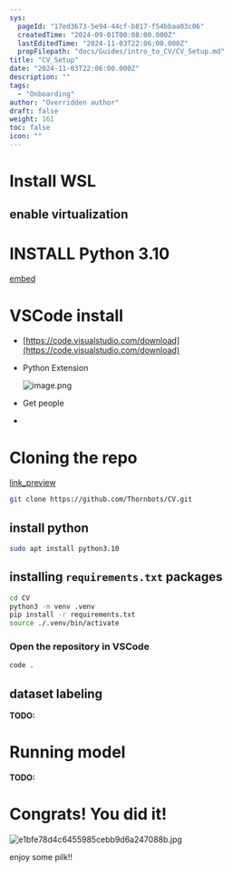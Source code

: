 ```yaml
---
sys:
  pageId: "17ed3673-5e94-44cf-b817-f54bbaa03c06"
  createdTime: "2024-09-01T00:08:00.000Z"
  lastEditedTime: "2024-11-03T22:06:00.000Z"
  propFilepath: "docs/Guides/intro_to_CV/CV_Setup.md"
title: "CV_Setup"
date: "2024-11-03T22:06:00.000Z"
description: ""
tags:
  - "Onboarding"
author: "Overridden author"
draft: false
weight: 161
toc: false
icon: ""
---
```


# Install WSL

## enable virtualization

# INSTALL Python 3.10

[embed](https://www.rose-hulman.edu/class/csse/csse132/2425a/labs/prelab1-wsl2.html)

# VSCode install

- [https://code.visualstudio.com/download](https://code.visualstudio.com/download)
- Python Extension

	![image.png](https://prod-files-secure.s3.us-west-2.amazonaws.com/d518164a-d88e-44d1-a4ee-3adb3bd8bce0/d82b6650-a5e4-4d3c-b8c9-93d817dae00e/image.png?X-Amz-Algorithm=AWS4-HMAC-SHA256&X-Amz-Content-Sha256=UNSIGNED-PAYLOAD&X-Amz-Credential=ASIAZI2LB466Z4FC6PPN%2F20250204%2Fus-west-2%2Fs3%2Faws4_request&X-Amz-Date=20250204T070821Z&X-Amz-Expires=3600&X-Amz-Security-Token=IQoJb3JpZ2luX2VjEA0aCXVzLXdlc3QtMiJHMEUCICSQG78GAXLQxmH2xsB%2FJkHmVrYqKPg%2FTSNyAiz%2BIyh2AiEA9zYh1d0zx%2FYmMieJsR1QtIMkCiM1u3zhT2OGrNTDsx0q%2FwMIJhAAGgw2Mzc0MjMxODM4MDUiDJhwnoNRCx9rtP0yjircA36CjJy4aGOaMnMSnjdlKDxz6YI8KMkKnoW7GmUa3ocNJj92vTc6YLg7r8OCHUKyAzbIV7x1iTSVzig1QVDvQmSxFR7FQLIFJgYjgOnkNq%2BWTjumAyjUIqfPva8S%2FXXHtWMdphqKCpyoSeAAZQ%2Fgx5TRcvAASmmbiRQxXgVx2n5HhckfpHfV8qDAOtCoGmovLGD%2FyPti%2BgnIg3W5Aa5VAwxljqdblUyN3BI7vhQJhvvmfZjKAtPavnZk5%2B3rNJTsqo57jkP0dTeK4JfIWsf%2Bv47YxgbLXbAPUbz7XfM%2Bsb8RA%2BmpSNIGeM1PSG87SzwT4HCMgLCgCRrjMEgq4niJAroi2YIauK%2BagzglciMJp9WaQRsdgGziEezt5TlLTOB4GZsoXiNo4iLUkDEl7tAPys%2BMSPOQx61XwNsEYS%2F8nFYVgeiJMQ1HdLBch9URo2vzDC9NNo%2BebjbCUrFC7NspizPq0adsWkuH24xa7UxQyzlYczGm4xtAEMIBqZJzsjg0pkP2yPoCzx8EmB7kc6kknEpgNLSJbLV3SIG7lnN4VkQQfZ7861uZyxCRZWMBzG2RlCKmsSpjiM3PPUnjZD911OHxcK9ku%2BhPO%2Bs4xXJfNjZYa6IJ3rXm5xu3teBxMMvAhr0GOqUBEdXPZH36OHq8mTu7Qe0S2dWiecnOZZpRwptFmBGZ07Rvw6hpa24XMSRtlb1tK2tKUgCSWQnUoZRmXj3j8Wfwq%2F3xJATb%2FaUSjZ22D3vZFRD%2FOM0Sgzta4uXJ8fGxV1vpZVyOxJTCPqkySYSfldqZo1SZW%2B%2F846Ui2dD6KnVAVsVVbHh5CtI88uZdOt%2B91%2BaEFO0GO49u%2FKvZHMAEs9VsXGSW46wv&X-Amz-Signature=434f17b4406b05e296ff03f54dc8bd97cce696bd557e5e2f080ab41a7d0d3d97&X-Amz-SignedHeaders=host&x-id=GetObject)
- Get people
- 

# Cloning the repo

[link_preview](https://github.com/Thornbots/CV/)

```bash
git clone https://github.com/Thornbots/CV.git
```

## install python

```bash
sudo apt install python3.10
```

## installing `requirements.txt` packages

```bash
cd CV
python3 -m venv .venv
pip install -r requirements.txt
source ./.venv/bin/activate
```

### Open the repository in VSCode

```bash
code .
```

## dataset labeling  

**TODO:**

# Running model

**TODO:**

# Congrats! You did it!

![e1bfe78d4c6455985cebb9d6a247088b.jpg](https://prod-files-secure.s3.us-west-2.amazonaws.com/d518164a-d88e-44d1-a4ee-3adb3bd8bce0/7d1ce04e-65d6-40c8-814d-754280e9515a/e1bfe78d4c6455985cebb9d6a247088b.jpg?X-Amz-Algorithm=AWS4-HMAC-SHA256&X-Amz-Content-Sha256=UNSIGNED-PAYLOAD&X-Amz-Credential=ASIAZI2LB4664PVCRSGF%2F20250204%2Fus-west-2%2Fs3%2Faws4_request&X-Amz-Date=20250204T070820Z&X-Amz-Expires=3600&X-Amz-Security-Token=IQoJb3JpZ2luX2VjEA0aCXVzLXdlc3QtMiJHMEUCIQDvYgbEsAs3iTtbjAm4D7NVHdoA%2BXtbzaIUbe6%2BwV20UAIgSZFHPv5EjgM01%2BjUkKu5kU77tAzJw3Gfid7lE%2BpCl18q%2FwMIJhAAGgw2Mzc0MjMxODM4MDUiDMbRfWAfyrFr0KZuGSrcA5ArMzLCzdgqykHBRWxaFcENhw5dtKZWobSkm2dYfO%2BCHM4qWQtl6%2BvMGf5ZWSs8o1Lvd8jUT%2BsIXxLB2%2BzbMbwiyGjvxbnEIeF%2F1CPLYJ2XIZNXiMad7UtNxRzy2Fa5%2FbYl9P%2Bp6g4pIKTSKnJrlPBQmcYJpA0yDH9h%2FxsyMImiANRv7TahJsp9mJ55kDsIqIXANqWdwvo8eOGvBD%2FMKq5z%2F3HOBBX%2BrmKoUG8yy8m3nZ5ksF7xTVTpldLYglNV4i6kKkYIVPDxsL5tuG2B24rtPP9JFxGffgz%2BnFDBY9u0ddeWEzShKZgy84rI0s7KQgAV8VX5ZxvSDFVtC7G%2BS7pie4mYs%2FZqHw68Dx%2Flax0A%2FEeFp%2BYD9BVh2WNbDEiQsZcZ1cNRp6ErhtsSGFdhUeQ84c6b343UjU4RUvA3A5fzkJq4fCJxFx6FwYURWULrN3dtxAit7%2BqiyRFT2xbsTOh5xwvzgGqLCtyqavvePfEyrZvq%2FMIIAwbBkWepBhalTbJgu%2BH5PBDGCphziAVGWCPyE4a91o07p0icqtIwqyPmYchfpQd55GA4LjlO9oWx1dLg2aX7WyxOpVBiWP11pIAKqR7%2BEeL9GYPvnPxbyPVdr9q1rEl%2Bz9tRhQbuMPq%2Fhr0GOqUBBgQx7fm%2Bm6XY%2BwdF4iZDgAL26N4SXc%2BClc35SOOFPBxB9spYn%2FxX9VHYtgL8Fw9mg%2BnPY8aTDg7J6Fba4fN8oapD9%2BC2VhsD4J7%2FjRKrBUwDtN%2BkNe2Kfm4I0kRNCgZ%2Bonsb9cDz2XUaCBuSLcY2stUbcnQJLX%2B8%2FyC7H%2BUxxecURTJQeb38%2FG4ImxXCMqjeh5H%2F4Lr%2BnsO0XGd9MhAyA02ds3iq&X-Amz-Signature=24696ef97c98d3035e2d0fd7797bfb353a2f153abf842bf6aa09507c56f8b0ca&X-Amz-SignedHeaders=host&x-id=GetObject)

enjoy some pilk!!
